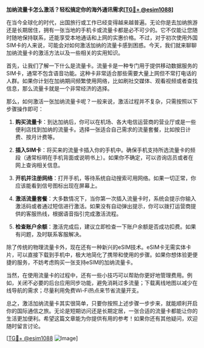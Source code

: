 **加纳流量卡怎么激活？轻松搞定你的海外通讯需求[[TG💪+ @esim1088](https://t.me/s/esim1088)]**

在当今全球化的时代，出国旅行或工作已经变得越来越普遍。无论你是去加纳旅游还是长期居住，拥有一张当地的手机卡或流量卡都是必不可少的。它不仅能让您随时随地保持联系，还能享受本地通话和上网的实惠价格。不过，对于初次使用外国SIM卡的人来说，可能会对如何激活加纳的流量卡感到困惑。今天，我们就来聊聊加纳流量卡的激活方法以及一些相关的实用知识。

首先，让我们了解一下什么是流量卡。流量卡是一种专门用于提供移动数据服务的SIM卡，通常不包含语音功能。这种卡非常适合那些需要大量上网但不常打电话的人群。如果你计划在加纳期间频繁使用网络，比如刷社交媒体、观看视频或者查找信息，那么流量卡就是一个非常经济的选择。

那么，如何激活一张加纳流量卡呢？一般来说，激活过程并不复杂，只需按照以下步骤操作即可：

1. **购买流量卡**：到达加纳后，你可以在机场、各大电信运营商的营业厅或是一些便利店找到加纳的流量卡。选择一张适合自己需求的流量套餐，比如按日计费、按月计费等。

2. **插入SIM卡**：将买来的流量卡插入你的手机中。确保手机支持所选流量卡的频段（通常标明在手机背面或说明书上）。如果你不确定，可以咨询店员或者在网上查询相关信息。

3. **开机并注册网络**：打开手机，等待系统自动搜索可用网络。如果一切正常，你应该能看到信号图标出现在屏幕上。

4. **激活流量套餐**：大多数情况下，当你第一次插入流量卡时，系统会提示你输入激活码或者通过短信进行激活。如果没有自动弹出提示，你可以拨打运营商提供的客服热线，根据语音指引完成激活流程。

5. **检查账户余额**：激活完成后，建议立即检查一下账户余额是否成功扣费。如果有问题，及时联系客服解决。

除了传统的物理流量卡外，现在还有一种新兴的eSIM技术。eSIM卡无需实体卡片，可以直接下载到手机中，极大地简化了携带和使用的步骤。如果你想体验更便捷的服务，不妨考虑购买一张支持eSIM的加纳流量卡。

当然，在使用流量卡的过程中，还有一些小技巧可以帮助你更好地管理费用。例如，关闭不必要的后台应用同步功能，避免消耗过多流量；下载离线地图以减少在线导航的需求；尽量利用免费Wi-Fi热点来节省流量开支。

总之，激活加纳流量卡其实很简单，只要你按照上述步骤一步步来，就能顺利开启你的国际通信之旅。无论是短期访问还是长期定居，一张合适的流量卡都能让你的生活更加便利。希望这篇文章能为你提供有用的参考！如果你还有其他疑问，欢迎随时留言讨论。

[[TG💪+ @esim1088](https://t.me/s/esim1088) ![Image](https://i.postimg.cc/4NQfJmqS/Snipaste-2025-05-13-00-14-12.png)]
